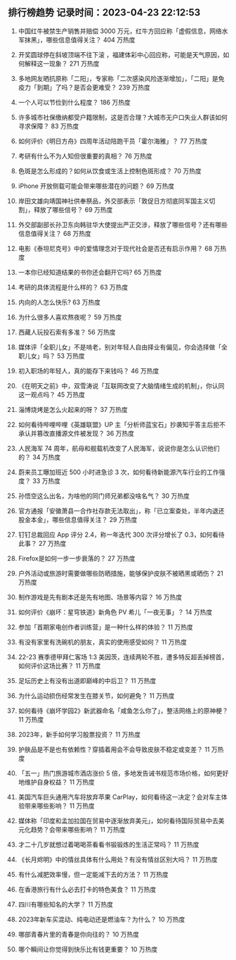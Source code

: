 
## 排行榜趋势 记录时间：2023-04-23 22:12:53
  
  1. 中国红牛被禁生产销售并赔偿 3000 万元，红牛方回应称「虚假信息，网络水军抹黑」，哪些信息值得关注？ 404 万热度
    
  2. 开奖圆球停在斜坡顶端不往下滚 ，福建体彩中心回应称，可能是天气原因，如何解释这一现象？ 271 万热度
    
  3. 多地网友晒抗原称「二阳」，专家称「二次感染风险逐渐增加」，「二阳」是免疫力「到期」了吗？是否会更难受？ 239 万热度
    
  4. 一个人可以节俭到什么程度？ 186 万热度
    
  5. 许多城市社保缴纳都受户籍限制，这是否合理？大城市无户口失业人群该如何寻求保障？ 83 万热度
    
  6. 如何评价《明日方舟》四周年活动陪跑干员「霍尔海雅」？ 77 万热度
    
  7. 考研有什么不为人知但很重要的真相？ 76 万热度
    
  8. 色斑是怎么形成的？如何从饮食或生活上控制色斑形成？ 70 万热度
    
  9. iPhone 开放侧载可能会带来哪些潜在的问题？ 69 万热度
    
  10. 岸田文雄向靖国神社供奉祭品，外交部表示「敦促日方彻底同军国主义切割」，释放了哪些信号？ 69 万热度
    
  11. 外交部副部长孙卫东向韩驻华大使提出严正交涉，释放了哪些信号？还有哪些信息值得关注？ 68 万热度
    
  12. 电影《泰坦尼克号》中的爱情理念对于现代社会是否还有启示作用？ 68 万热度
    
  13. 一本你已经知道结果的书你还会翻开它吗? 65 万热度
    
  14. 考研的具体流程是什么样的？ 63 万热度
    
  15. 内向的人怎么快乐? 63 万热度
    
  16. 为什么很多人喜欢熬夜呢？ 59 万热度
    
  17. 西藏人玩投石索有多准？ 56 万热度
    
  18. 媒体评「全职儿女」不是啃老，别对年轻人自由择业有偏见，你会选择做「全职儿女」吗？ 53 万热度
    
  19. 初入职场的年轻人，真的能存下来钱吗？ 46 万热度
    
  20. 《在明天之前》中，双雪涛说「互联网改变了大脑情绪生成的机制」，你认同这一观点吗？ 45 万热度
    
  21. 淄博烧烤是怎么火起来的呀？ 37 万热度
    
  22. 如何看待哔哩哔哩《英雄联盟》UP 主「分析师蓝宝石」抄袭知乎答主后拒不承认并篡改直播源文件被发现？ 36 万热度
    
  23. 人民海军 74 周年，航母和舰载机改变了人民海军，说说你是怎么认识他们的？ 34 万热度
    
  24. 蔚来员工曝加班近 500 小时进急诊 3 次，如何看待新能源汽车行业的工作强度？ 33 万热度
    
  25. 孙悟空这么出名，为啥他的同门师兄弟都没啥名气？ 30 万热度
    
  26. 官方通报「安徽萧县一合作社存款无法取出」，称「已立案查处，半年内退还股金本金」，哪些信息值得关注？ 29 万热度
    
  27. 钉钉总裁回应 App 评分 2.4，称一年迭代 300 次评分增长了 0.3，如何看待此事？ 27 万热度
    
  28. Firefox是如何一步一步衰落的？ 27 万热度
    
  29. 户外活动或旅游时需要做哪些防晒措施，能够保护皮肤不被晒黑或晒伤？ 21 万热度
    
  30. 制作游戏是先有剧本还是先有地图、场景等内容？ 16 万热度
    
  31. 如何评价《崩坏：星穹铁道》新角色 PV 希儿「一夜无事」？ 14 万热度
    
  32. 参加「首期家电创作者训练营」是一种什么样的体验？ 11 万热度
    
  33. 有没有家里有洗碗机的朋友，真实的使用感受如何？ 11 万热度
    
  34. 22-23 赛季德甲拜仁客场 1:3 美因茨，连续两轮不胜，遭多特反超丢掉榜首，如何评价这场比赛？ 11 万热度
    
  35. 足坛历史上有没有出道即巅峰的中后卫？ 11 万热度
    
  36. 为什么运动损伤经常发生在膝关节，如何避免？ 11 万热度
    
  37. 如何看待《崩坏学园2》新武器命名「咸鱼怎么你了」，整活网络上的原神梗？ 11 万热度
    
  38. 2023年，新手如何学习股票投资？ 11 万热度
    
  39. 护肤品是不是也有依赖性？穿插着用会不会导致皮肤不稳定或变差？ 11 万热度
    
  40. 「五一」热门旅游城市酒店涨价 5 倍，多地发告诫书规范市场价格，如何更好地维护自身权益？ 11 万热度
    
  41. 美国汽车巨头通用汽车将放弃苹果 CarPlay，如何看待这一决定？会对车主体验带来哪些影响？ 11 万热度
    
  42. 媒体称「印度和孟加拉国在贸易中逐渐放弃美元」，如何看待国际贸易中去美元化趋势？会带来哪些影响？ 11 万热度
    
  43. 才二十几岁就想过着喝喝茶看看书锻锻炼的生活正常吗？ 11 万热度
    
  44. 《长月烬明》中的情丝具体有什么用处？有没有情丝区别大吗？ 11 万热度
    
  45. 有什么减肥效率慢，但一定能减下去的方法？ 11 万热度
    
  46. 在香港旅行有什么必去打卡的特色美食？ 11 万热度
    
  47. 四川有哪些知名的大学？ 11 万热度
    
  48. 2023年新车买混动、纯电动还是燃油车？为什么？ 10 万热度
    
  49. 哪部青春片里的青春是你向往的？ 10 万热度
    
  50. 哪个瞬间让你觉得到快乐比有钱更重要？ 10 万热度
    